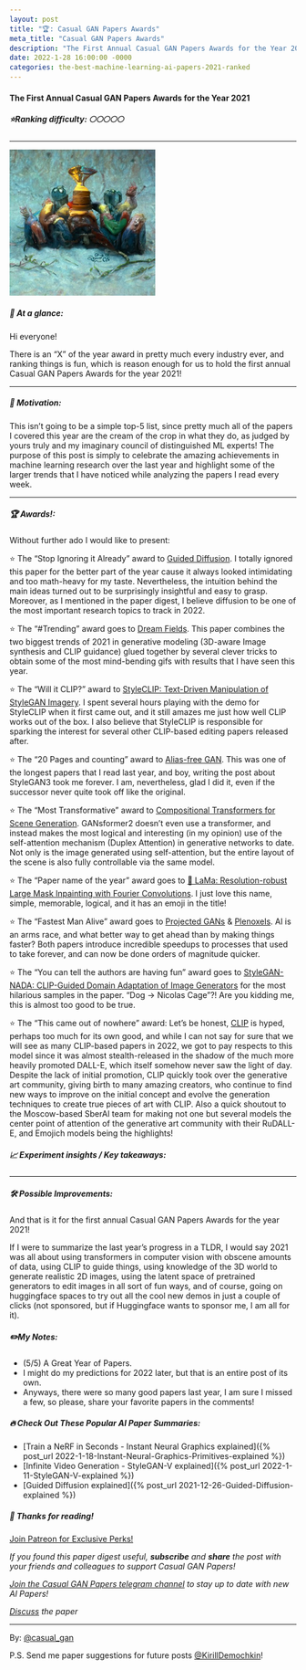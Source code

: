 ```yaml
---
layout: post
title: "🏆: Casual GAN Papers Awards"
meta_title: "Casual GAN Papers Awards"
description: "The First Annual Casual GAN Papers Awards for the Year 2021"
date: 2022-1-28 16:00:00 -0000
categories: the-best-machine-learning-ai-papers-2021-ranked
---
```


#### The First Annual Casual GAN Papers Awards for the Year 2021

##### ⭐Ranking difficulty: 🌕🌕🌕🌕🌕

***

![Casual GAN Papers Awards](/assets/images/awards_2021.png "Casual GAN Papers Awards")

##### 🎯 At a glance:

Hi everyone!  

There is an “X” of the year award in pretty much every industry ever, and ranking things is fun, which is reason enough for us to hold the first annual Casual GAN Papers Awards for the year 2021!  

***

##### 🚀 Motivation:

This isn’t going to be a simple top-5 list, since pretty much all of the papers I covered this year are the cream of the crop in what they do, as judged by yours truly and my imaginary council of distinguished ML experts! The purpose of this post is simply to celebrate the amazing achievements in machine learning research over the last year and highlight some of the larger trends that I have noticed while analyzing the papers I read every week.

***

##### 🏆 Awards!:

Without further ado I would like to present:  

⭐️ The “Stop Ignoring it Already” award to [Guided Diffusion](https://www.casualganpapers.com/guided_diffusion_langevin_dynamics_classifier_guidance/Guided-Diffusion-explained.html). I totally ignored this paper for the better part of the year cause it always looked intimidating and too math-heavy for my taste. Nevertheless, the intuition behind the main ideas turned out to be surprisingly insightful and easy to grasp. Moreover, as I mentioned in the paper digest, I believe diffusion to be one of the most important research topics to track in 2022.  

⭐️ The “#Trending” award goes to [Dream Fields](https://www.casualganpapers.com/image-editing-stylegan2-encoder-generator-tuning-inversion/DreamFields-explained.html). This paper combines the two biggest trends of 2021 in generative modeling (3D-aware Image synthesis and CLIP guidance) glued together by several clever tricks to obtain some of the most mind-bending gifs with results that I have seen this year.  

⭐️ The “Will it CLIP?” award to [StyleCLIP: Text-Driven Manipulation of StyleGAN Imagery](https://www.casualganpapers.com/clip-guided-text-based-semantic-image-editing/StyleCLIP-explained.html). I spent several hours playing with the demo for StyleCLIP when it first came out, and it still amazes me just how well CLIP works out of the box. I also believe that StyleCLIP is responsible for sparking the interest for several other CLIP-based editing papers released after.  

⭐️ The “20 Pages and counting” award to [Alias-free GAN](https://www.casualganpapers.com/alias-free-stylegan-2-without-texture-sticking/AliasFreeGAN.html). This was one of the longest papers that I read last year, and boy, writing the post about StyleGAN3 took me forever. I am, nevertheless, glad I did it, even if the successor never quite took off like the original.  

⭐️ The “Most Transformative” award to [Compositional Transformers for Scene Generation](https://www.casualganpapers.com/gan-transformer-object-based-layout-generation/GANsformer2-explained.html). GANsformer2 doesn’t even use a transformer, and instead makes the most logical and interesting (in my opinion) use of the self-attention mechanism (Duplex Attention) in generative networks to date. Not only is the image generated using self-attention, but the entire layout of the scene is also fully controllable via the same model.  

⭐️ The “Paper name of the year” award goes to [🦙 LaMa: Resolution-robust Large Mask Inpainting with Fourier Convolutions](https://www.casualganpapers.com/large-masks-fourier-convolutions-inpainting/LaMa-explained.html). I just love this name, simple, memorable, logical, and it has an emoji in the title!  

⭐️ The “Fastest Man Alive” award goes to [Projected GANs](https://www.casualganpapers.com/data-efficient-fast-gan-training-small-datasets/ProjectedGAN-explained.html) & [Plenoxels](https://www.casualganpapers.com/nerf-3d-voxels-without-neural-networks/Plenoxels-explained.html). AI is an arms race, and what better way to get ahead than by making things faster? Both papers introduce incredible speedups to processes that used to take forever, and can now be done orders of magnitude quicker.  

⭐️ The “You can tell the authors are having fun” award goes to [StyleGAN-NADA: CLIP-Guided Domain Adaptation of Image Generators](https://www.casualganpapers.com/text-guided-clip-gan-domain-adaptation/StyleGAN-NADA-explained.html) for the most hilarious samples in the paper. “Dog -> Nicolas Cage”?! Are you kidding me, this is almost too good to be true.  

⭐️ The “This came out of nowhere” award: Let’s be honest, [CLIP](https://www.casualganpapers.com/zero-shot-contrastive-loss-image-text-pretraining/CLIP-explained.html) is hyped, perhaps too much for its own good, and while I can not say for sure that we will see as many CLIP-based papers in 2022, we got to pay respects to this model since it was almost stealth-released in the shadow of the much more heavily promoted DALL-E, which itself somehow never saw the light of day. Despite the lack of initial promotion, CLIP quickly took over the generative art community, giving birth to many amazing creators, who continue to find new ways to improve on the initial concept and evolve the generation techniques to create true pieces of art with CLIP. Also a quick shoutout to the Moscow-based SberAI team for making not one but several models the center point of attention of the generative art community with their RuDALL-E, and Emojich models being the highlights!  

##### 📈 Experiment insights / Key takeaways:

***

##### 🛠 Possible Improvements:

And that is it for the first annual Casual GAN Papers Awards for the year 2021!  

If I were to summarize the last year’s progress in a TLDR, I would say 2021 was all about using transformers in computer vision with obscene amounts of data, using CLIP to guide things, using knowledge of the 3D world to generate realistic 2D images, using the latent space of pretrained generators to edit images in all sort of fun ways, and of course, going on huggingface spaces to try out all the cool new demos in just a couple of clicks (not sponsored, but if Huggingface wants to sponsor me, I am all for it).  

##### ✏️My Notes:

- (5/5) A Great Year of Papers.  
- I might do my predictions for 2022 later, but that is an entire post of its own.  
- Anyways, there were so many good papers last year, I am sure I missed a few, so please, share your favorite papers in the comments!  

##### 🔥 Check Out These Popular AI Paper Summaries:
- [Train a NeRF in Seconds - Instant Neural Graphics explained]({% post_url 2022-1-18-Instant-Neural-Graphics-Primitives-explained %})
- [Infinite Video Generation - StyleGAN-V explained]({% post_url 2022-1-11-StyleGAN-V-explained %})
- [Guided Diffusion explained]({% post_url 2021-12-26-Guided-Diffusion-explained %})

##### 👋 Thanks for reading!
<a href="https://www.patreon.com/bePatron?u=53448948" data-patreon-widget-type="become-patron-button">Join Patreon for Exclusive Perks!</a><script async src="https://c6.patreon.com/becomePatronButton.bundle.js"></script>

*If you found this paper digest useful, **subscribe** and **share** the post with your friends and colleagues to support Casual GAN Papers!*

*[Join the Casual GAN Papers telegram channel](https://t.me/joinchat/KeutnzlvetRkZGZi) to stay up to date with new AI Papers!*

*[Discuss](https://t.me/casual_gans_chat) the paper*

***

By: [@casual_gan](https://t.me/joinchat/KeutnzlvetRkZGZi)

P.S. Send me paper suggestions for future posts
[@KirillDemochkin](mailto:kdemochkin@gmail.com)!
